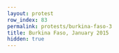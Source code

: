 ```yaml
---
layout: protest
row_index: 83
permalink: protests/burkina-faso-3
title: Burkina Faso, January 2015
hidden: true
---
```


